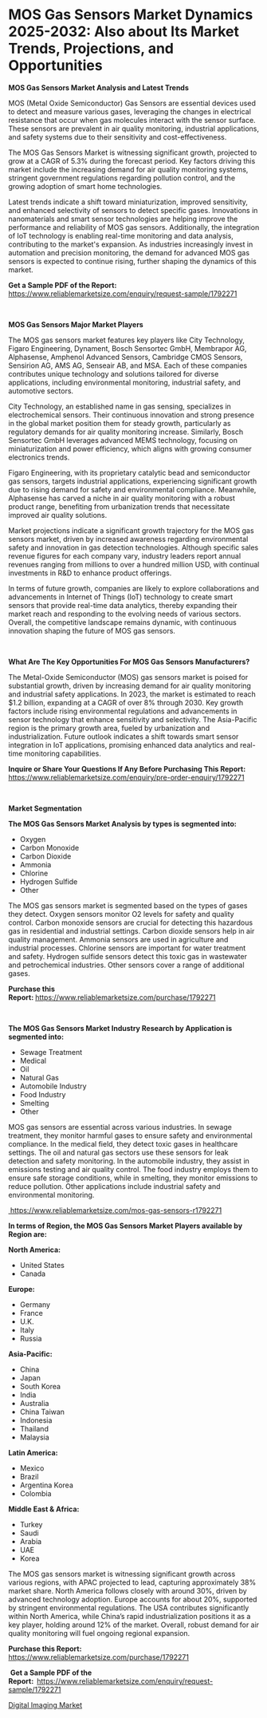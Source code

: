 <p><h1>MOS Gas Sensors Market Dynamics 2025-2032: Also about Its Market Trends, Projections, and Opportunities</h1></p><p><strong>MOS Gas Sensors Market Analysis and Latest Trends</strong></p>
<p><p>MOS (Metal Oxide Semiconductor) Gas Sensors are essential devices used to detect and measure various gases, leveraging the changes in electrical resistance that occur when gas molecules interact with the sensor surface. These sensors are prevalent in air quality monitoring, industrial applications, and safety systems due to their sensitivity and cost-effectiveness. </p><p>The MOS Gas Sensors Market is witnessing significant growth, projected to grow at a CAGR of 5.3% during the forecast period. Key factors driving this market include the increasing demand for air quality monitoring systems, stringent government regulations regarding pollution control, and the growing adoption of smart home technologies. </p><p>Latest trends indicate a shift toward miniaturization, improved sensitivity, and enhanced selectivity of sensors to detect specific gases. Innovations in nanomaterials and smart sensor technologies are helping improve the performance and reliability of MOS gas sensors. Additionally, the integration of IoT technology is enabling real-time monitoring and data analysis, contributing to the market's expansion. As industries increasingly invest in automation and precision monitoring, the demand for advanced MOS gas sensors is expected to continue rising, further shaping the dynamics of this market.</p></p>
<p><strong>Get a Sample PDF of the Report:&nbsp;</strong> <a href="https://www.reliablemarketsize.com/enquiry/request-sample/1792271?utm_campaign=2218&utm_medium=2&utm_source=Github&utm_content=ia&utm_term=11022025&utm_id=mos-gas-sensors">https://www.reliablemarketsize.com/enquiry/request-sample/1792271</a></p>
<p>&nbsp;</p>
<p><strong>MOS Gas Sensors Major Market Players</strong></p>
<p><p>The MOS gas sensors market features key players like City Technology, Figaro Engineering, Dynament, Bosch Sensortec GmbH, Membrapor AG, Alphasense, Amphenol Advanced Sensors, Cambridge CMOS Sensors, Sensirion AG, AMS AG, Senseair AB, and MSA. Each of these companies contributes unique technology and solutions tailored for diverse applications, including environmental monitoring, industrial safety, and automotive sectors.</p><p>City Technology, an established name in gas sensing, specializes in electrochemical sensors. Their continuous innovation and strong presence in the global market position them for steady growth, particularly as regulatory demands for air quality monitoring increase. Similarly, Bosch Sensortec GmbH leverages advanced MEMS technology, focusing on miniaturization and power efficiency, which aligns with growing consumer electronics trends.</p><p>Figaro Engineering, with its proprietary catalytic bead and semiconductor gas sensors, targets industrial applications, experiencing significant growth due to rising demand for safety and environmental compliance. Meanwhile, Alphasense has carved a niche in air quality monitoring with a robust product range, benefiting from urbanization trends that necessitate improved air quality solutions.</p><p>Market projections indicate a significant growth trajectory for the MOS gas sensors market, driven by increased awareness regarding environmental safety and innovation in gas detection technologies. Although specific sales revenue figures for each company vary, industry leaders report annual revenues ranging from millions to over a hundred million USD, with continual investments in R&D to enhance product offerings.</p><p>In terms of future growth, companies are likely to explore collaborations and advancements in Internet of Things (IoT) technology to create smart sensors that provide real-time data analytics, thereby expanding their market reach and responding to the evolving needs of various sectors. Overall, the competitive landscape remains dynamic, with continuous innovation shaping the future of MOS gas sensors.</p></p>
<p>&nbsp;</p>
<p><strong>What Are The Key Opportunities For MOS Gas Sensors Manufacturers?</strong></p>
<p><p>The Metal-Oxide Semiconductor (MOS) gas sensors market is poised for substantial growth, driven by increasing demand for air quality monitoring and industrial safety applications. In 2023, the market is estimated to reach $1.2 billion, expanding at a CAGR of over 8% through 2030. Key growth factors include rising environmental regulations and advancements in sensor technology that enhance sensitivity and selectivity. The Asia-Pacific region is the primary growth area, fueled by urbanization and industrialization. Future outlook indicates a shift towards smart sensor integration in IoT applications, promising enhanced data analytics and real-time monitoring capabilities.</p></p>
<p><strong>Inquire or Share Your Questions If Any Before Purchasing This Report:</strong> <a href="https://www.reliablemarketsize.com/enquiry/pre-order-enquiry/1792271?utm_campaign=2218&utm_medium=2&utm_source=Github&utm_content=ia&utm_term=11022025&utm_id=mos-gas-sensors">https://www.reliablemarketsize.com/enquiry/pre-order-enquiry/1792271</a></p>
<p>&nbsp;</p>
<p><strong>Market Segmentation</strong></p>
<p><strong>The MOS Gas Sensors Market Analysis by types is segmented into:</strong></p>
<p><ul><li>Oxygen</li><li>Carbon Monoxide</li><li>Carbon Dioxide</li><li>Ammonia</li><li>Chlorine</li><li>Hydrogen Sulfide</li><li>Other</li></ul></p>
<p><p>The MOS gas sensors market is segmented based on the types of gases they detect. Oxygen sensors monitor O2 levels for safety and quality control. Carbon monoxide sensors are crucial for detecting this hazardous gas in residential and industrial settings. Carbon dioxide sensors help in air quality management. Ammonia sensors are used in agriculture and industrial processes. Chlorine sensors are important for water treatment and safety. Hydrogen sulfide sensors detect this toxic gas in wastewater and petrochemical industries. Other sensors cover a range of additional gases.</p></p>
<p><strong>Purchase this Report:&nbsp;</strong><a href="https://www.reliablemarketsize.com/purchase/1792271?utm_campaign=2218&utm_medium=2&utm_source=Github&utm_content=ia&utm_term=11022025&utm_id=mos-gas-sensors">https://www.reliablemarketsize.com/purchase/1792271</a></p>
<p>&nbsp;</p>
<p><strong>The MOS Gas Sensors Market Industry Research by Application is segmented into:</strong></p>
<p><ul><li>Sewage Treatment</li><li>Medical</li><li>Oil</li><li>Natural Gas</li><li>Automobile Industry</li><li>Food Industry</li><li>Smelting</li><li>Other</li></ul></p>
<p><p>MOS gas sensors are essential across various industries. In sewage treatment, they monitor harmful gases to ensure safety and environmental compliance. In the medical field, they detect toxic gases in healthcare settings. The oil and natural gas sectors use these sensors for leak detection and safety monitoring. In the automobile industry, they assist in emissions testing and air quality control. The food industry employs them to ensure safe storage conditions, while in smelting, they monitor emissions to reduce pollution. Other applications include industrial safety and environmental monitoring.</p></p>
<p><a href="https://www.reliablemarketsize.com/mos-gas-sensors-r1792271?utm_campaign=2218&utm_medium=2&utm_source=Github&utm_content=ia&utm_term=11022025&utm_id=mos-gas-sensors">&nbsp;https://www.reliablemarketsize.com/mos-gas-sensors-r1792271</a></p>
<p><strong>In terms of Region, the MOS Gas Sensors Market Players available by Region are:</strong></p>
<p>
    <p> <strong> North America: </strong>
        <ul>
            <li>United States</li>
            <li>Canada</li>
        </ul>
        </p> 
    <p> <strong> Europe: </strong>
        <ul>
            <li>Germany</li>
            <li>France</li>
            <li>U.K.</li>
            <li>Italy</li>
            <li>Russia</li>
        </ul>
        </p> 
    <p> <strong> Asia-Pacific: </strong>
        <ul>
            <li>China</li>
            <li>Japan</li>
            <li>South Korea</li>
            <li>India</li>
            <li>Australia</li>
            <li>China Taiwan</li>
            <li>Indonesia</li>
            <li>Thailand</li>
            <li>Malaysia</li>
        </ul>
        </p> 
    <p> <strong> Latin America: </strong>
        <ul>
            <li>Mexico</li>
            <li>Brazil</li>
            <li>Argentina Korea</li>
            <li>Colombia</li>
        </ul>
        </p> 
    <p> <strong> Middle East & Africa: </strong>
        <ul>
            <li>Turkey</li>
            <li>Saudi</li>
            <li>Arabia</li>
            <li>UAE</li>
            <li>Korea</li>
        </ul>
    </p>
    </p>
<p><p>The MOS gas sensors market is witnessing significant growth across various regions, with APAC projected to lead, capturing approximately 38% market share. North America follows closely with around 30%, driven by advanced technology adoption. Europe accounts for about 20%, supported by stringent environmental regulations. The USA contributes significantly within North America, while China’s rapid industrialization positions it as a key player, holding around 12% of the market. Overall, robust demand for air quality monitoring will fuel ongoing regional expansion.</p></p>
<p><strong>Purchase this Report: </strong><a href="https://www.reliablemarketsize.com/purchase/1792271?utm_campaign=2218&utm_medium=2&utm_source=Github&utm_content=ia&utm_term=11022025&utm_id=mos-gas-sensors">https://www.reliablemarketsize.com/purchase/1792271</a></p>
<p>&nbsp;<strong>Get a Sample PDF of the Report:&nbsp;&nbsp;</strong><a href="https://www.reliablemarketsize.com/enquiry/request-sample/1792271?utm_campaign=2218&utm_medium=2&utm_source=Github&utm_content=ia&utm_term=11022025&utm_id=mos-gas-sensors">https://www.reliablemarketsize.com/enquiry/request-sample/1792271</a></p>
<p><strong></strong></p>
<p><p><a href="https://github.com/edacruz6/Market-Research-Report-List-1/blob/main/digital-imaging-market.md?utm_campaign=2218&utm_medium=2&utm_source=Github&utm_content=ia&utm_term=11022025&utm_id=mos-gas-sensors">Digital Imaging Market</a></p></p>